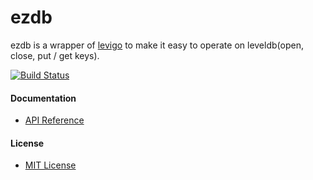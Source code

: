 # ezdb

ezdb is a wrapper of [levigo](https://github.com/jmhodges/levigo) to make it easy to operate on leveldb(open, close, put / get keys).

[![Build Status](https://travis-ci.org/northbright/ezdb.svg?branch=master)](https://travis-ci.org/northbright/ezdb)

#### Documentation
* [API Reference](http://godoc.org/github.com/northbright/ezdb)

#### License
* [MIT License](./LICENSE)
